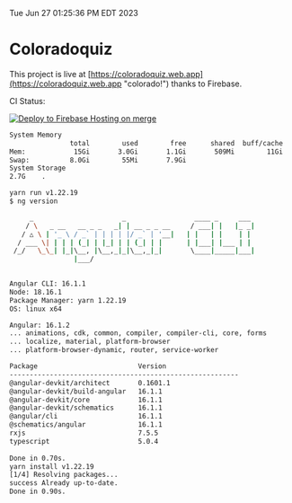 Tue Jun 27 01:25:36 PM EDT 2023

# Coloradoquiz


This project is live at [https://coloradoquiz.web.app](https://coloradoquiz.web.app "colorado!") thanks to Firebase.

CI Status: 

[![Deploy to Firebase Hosting on merge](https://github.com/teamkushal/coloradoquiz/actions/workflows/firebase-hosting-merge.yml/badge.svg)](https://github.com/teamkushal/coloradoquiz/actions/workflows/firebase-hosting-merge.yml)

```bash
System Memory
               total        used        free      shared  buff/cache   available
Mem:            15Gi       3.0Gi       1.1Gi       509Mi        11Gi        11Gi
Swap:          8.0Gi        55Mi       7.9Gi
System Storage
2.7G	.
```
```bash
yarn run v1.22.19
$ ng version

     _                      _                 ____ _     ___
    / \   _ __   __ _ _   _| | __ _ _ __     / ___| |   |_ _|
   / △ \ | '_ \ / _` | | | | |/ _` | '__|   | |   | |    | |
  / ___ \| | | | (_| | |_| | | (_| | |      | |___| |___ | |
 /_/   \_\_| |_|\__, |\__,_|_|\__,_|_|       \____|_____|___|
                |___/
    

Angular CLI: 16.1.1
Node: 18.16.1
Package Manager: yarn 1.22.19
OS: linux x64

Angular: 16.1.2
... animations, cdk, common, compiler, compiler-cli, core, forms
... localize, material, platform-browser
... platform-browser-dynamic, router, service-worker

Package                         Version
---------------------------------------------------------
@angular-devkit/architect       0.1601.1
@angular-devkit/build-angular   16.1.1
@angular-devkit/core            16.1.1
@angular-devkit/schematics      16.1.1
@angular/cli                    16.1.1
@schematics/angular             16.1.1
rxjs                            7.5.5
typescript                      5.0.4
    
Done in 0.70s.
yarn install v1.22.19
[1/4] Resolving packages...
success Already up-to-date.
Done in 0.90s.
```
